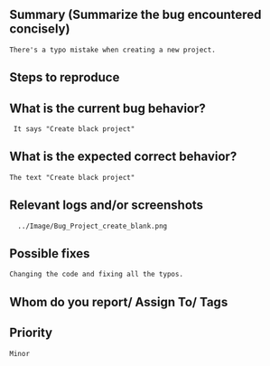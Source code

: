 
## Summary (Summarize the bug encountered concisely)

    There's a typo mistake when creating a new project.

## Steps to reproduce     

   

## What is the current bug behavior?

     It says "Create black project"

## What is the expected correct behavior?

    The text "Create black project"
     
## Relevant logs and/or screenshots

      ../Image/Bug_Project_create_blank.png

## Possible fixes

    Changing the code and fixing all the typos.

## Whom do you report/ Assign To/ Tags



## Priority

    Minor
      
